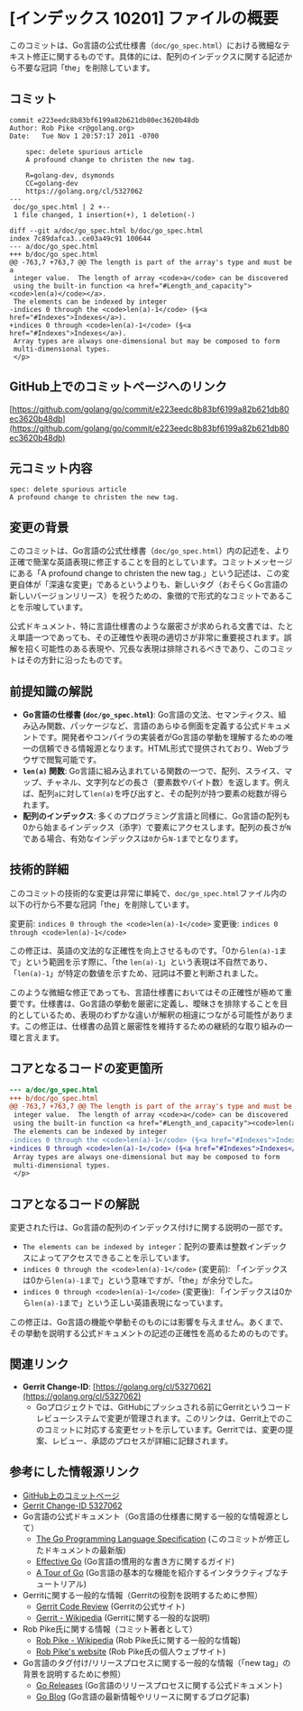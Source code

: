 # [インデックス 10201] ファイルの概要

このコミットは、Go言語の公式仕様書（`doc/go_spec.html`）における微細なテキスト修正に関するものです。具体的には、配列のインデックスに関する記述から不要な冠詞「the」を削除しています。

## コミット

```
commit e223eedc8b83bf6199a82b621db80ec3620b48db
Author: Rob Pike <r@golang.org>
Date:   Tue Nov 1 20:57:17 2011 -0700

    spec: delete spurious article
    A profound change to christen the new tag.
    
    R=golang-dev, dsymonds
    CC=golang-dev
    https://golang.org/cl/5327062
---
 doc/go_spec.html | 2 +--
 1 file changed, 1 insertion(+), 1 deletion(-)

diff --git a/doc/go_spec.html b/doc/go_spec.html
index 7c89dafca3..ce03a49c91 100644
--- a/doc/go_spec.html
+++ b/doc/go_spec.html
@@ -763,7 +763,7 @@ The length is part of the array's type and must be a
 integer value.  The length of array <code>a</code> can be discovered
 using the built-in function <a href="#Length_and_capacity"><code>len(a)</code></a>.
 The elements can be indexed by integer
-indices 0 through the <code>len(a)-1</code> (§<a href="#Indexes">Indexes</a>).
+indices 0 through <code>len(a)-1</code> (§<a href="#Indexes">Indexes</a>).
 Array types are always one-dimensional but may be composed to form
 multi-dimensional types.
 </p>
```

## GitHub上でのコミットページへのリンク

[https://github.com/golang/go/commit/e223eedc8b83bf6199a82b621db80ec3620b48db](https://github.com/golang/go/commit/e223eedc8b83bf6199a82b621db80ec3620b48db)

## 元コミット内容

```
spec: delete spurious article
A profound change to christen the new tag.
```

## 変更の背景

このコミットは、Go言語の公式仕様書（`doc/go_spec.html`）内の記述を、より正確で簡潔な英語表現に修正することを目的としています。コミットメッセージにある「A profound change to christen the new tag.」という記述は、この変更自体が「深遠な変更」であるというよりも、新しいタグ（おそらくGo言語の新しいバージョンリリース）を祝うための、象徴的で形式的なコミットであることを示唆しています。

公式ドキュメント、特に言語仕様書のような厳密さが求められる文書では、たとえ単語一つであっても、その正確性や表現の適切さが非常に重要視されます。誤解を招く可能性のある表現や、冗長な表現は排除されるべきであり、このコミットはその方針に沿ったものです。

## 前提知識の解説

*   **Go言語の仕様書 (`doc/go_spec.html`)**: Go言語の文法、セマンティクス、組み込み関数、パッケージなど、言語のあらゆる側面を定義する公式ドキュメントです。開発者やコンパイラの実装者がGo言語の挙動を理解するための唯一の信頼できる情報源となります。HTML形式で提供されており、Webブラウザで閲覧可能です。
*   **`len(a)` 関数**: Go言語に組み込まれている関数の一つで、配列、スライス、マップ、チャネル、文字列などの長さ（要素数やバイト数）を返します。例えば、配列`a`に対して`len(a)`を呼び出すと、その配列が持つ要素の総数が得られます。
*   **配列のインデックス**: 多くのプログラミング言語と同様に、Go言語の配列も0から始まるインデックス（添字）で要素にアクセスします。配列の長さが`N`である場合、有効なインデックスは`0`から`N-1`までとなります。

## 技術的詳細

このコミットの技術的な変更は非常に単純で、`doc/go_spec.html`ファイル内の以下の行から不要な冠詞「the」を削除しています。

変更前: `indices 0 through the <code>len(a)-1</code>`
変更後: `indices 0 through <code>len(a)-1</code>`

この修正は、英語の文法的な正確性を向上させるものです。「0から`len(a)-1`まで」という範囲を示す際に、「the `len(a)-1`」という表現は不自然であり、「`len(a)-1`」が特定の数値を示すため、冠詞は不要と判断されました。

このような微細な修正であっても、言語仕様書においてはその正確性が極めて重要です。仕様書は、Go言語の挙動を厳密に定義し、曖昧さを排除することを目的としているため、表現のわずかな違いが解釈の相違につながる可能性があります。この修正は、仕様書の品質と厳密性を維持するための継続的な取り組みの一環と言えます。

## コアとなるコードの変更箇所

```diff
--- a/doc/go_spec.html
+++ b/doc/go_spec.html
@@ -763,7 +763,7 @@ The length is part of the array's type and must be a
 integer value.  The length of array <code>a</code> can be discovered
 using the built-in function <a href="#Length_and_capacity"><code>len(a)</code></a>.
 The elements can be indexed by integer
-indices 0 through the <code>len(a)-1</code> (§<a href="#Indexes">Indexes</a>).
+indices 0 through <code>len(a)-1</code> (§<a href="#Indexes">Indexes</a>).
 Array types are always one-dimensional but may be composed to form
 multi-dimensional types.
 </p>
```

## コアとなるコードの解説

変更された行は、Go言語の配列のインデックス付けに関する説明の一部です。

*   `The elements can be indexed by integer`：配列の要素は整数インデックスによってアクセスできることを示しています。
*   `indices 0 through the <code>len(a)-1</code>` (変更前): 「インデックスは0から`len(a)-1`まで」という意味ですが、「the」が余分でした。
*   `indices 0 through <code>len(a)-1</code>` (変更後): 「インデックスは0から`len(a)-1`まで」という正しい英語表現になっています。

この修正は、Go言語の機能や挙動そのものには影響を与えません。あくまで、その挙動を説明する公式ドキュメントの記述の正確性を高めるためのものです。

## 関連リンク

*   **Gerrit Change-ID**: [https://golang.org/cl/5327062](https://golang.org/cl/5327062)
    *   Goプロジェクトでは、GitHubにプッシュされる前にGerritというコードレビューシステムで変更が管理されます。このリンクは、Gerrit上でのこのコミットに対応する変更セットを示しています。Gerritでは、変更の提案、レビュー、承認のプロセスが詳細に記録されます。

## 参考にした情報源リンク

*   [GitHub上のコミットページ](https://github.com/golang/go/commit/e223eedc8b83bf6199a82b621db80ec3620b48db)
*   [Gerrit Change-ID 5327062](https://golang.org/cl/5327062)
*   Go言語の公式ドキュメント（Go言語の仕様書に関する一般的な情報源として）
    *   [The Go Programming Language Specification](https://go.dev/ref/spec) (このコミットが修正したドキュメントの最新版)
    *   [Effective Go](https://go.dev/doc/effective_go) (Go言語の慣用的な書き方に関するガイド)
    *   [A Tour of Go](https://go.dev/tour/welcome/1) (Go言語の基本的な機能を紹介するインタラクティブなチュートリアル)
*   Gerritに関する一般的な情報（Gerritの役割を説明するために参照）
    *   [Gerrit Code Review](https://www.gerritcodereview.com/) (Gerritの公式サイト)
    *   [Gerrit - Wikipedia](https://ja.wikipedia.org/wiki/Gerrit) (Gerritに関する一般的な説明)
*   Rob Pike氏に関する情報（コミット著者として）
    *   [Rob Pike - Wikipedia](https://ja.wikipedia.org/wiki/%E3%83%AD%E3%83%96%E3%83%BB%E3%83%91%E3%82%A4%E3%82%AF) (Rob Pike氏に関する一般的な情報)
    *   [Rob Pike's website](https://rob.pike.name/) (Rob Pike氏の個人ウェブサイト)
*   Go言語のタグ付け/リリースプロセスに関する一般的な情報（「new tag」の背景を説明するために参照）
    *   [Go Releases](https://go.dev/doc/devel/release) (Go言語のリリースプロセスに関する公式ドキュメント)
    *   [Go Blog](https://go.dev/blog/) (Go言語の最新情報やリリースに関するブログ記事)


